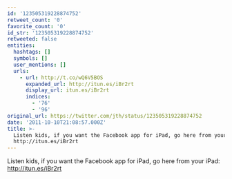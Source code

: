 ```yaml
---
id: '123505319228874752'
retweet_count: '0'
favorite_count: '0'
id_str: '123505319228874752'
retweeted: false
entities:
  hashtags: []
  symbols: []
  user_mentions: []
  urls:
    - url: http://t.co/wQ6V5BOS
      expanded_url: http://itun.es/iBr2rt
      display_url: itun.es/iBr2rt
      indices:
        - '76'
        - '96'
original_url: https://twitter.com/jth/status/123505319228874752
date: '2011-10-10T21:08:57.000Z'
title: >-
  Listen kids, if you want the Facebook app for iPad, go here from your iPad:
  http://itun.es/iBr2rt
---
```


Listen kids, if you want the Facebook app for iPad, go here from your iPad: http://itun.es/iBr2rt